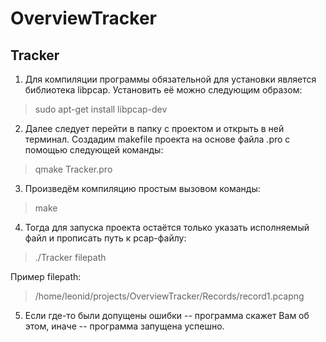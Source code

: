 # OverviewTracker
## Tracker
1) Для компиляции программы обязательной для установки является библиотека libpcap. Установить её можно следующим образом:
> sudo apt-get install libpcap-dev
2) Далее следует перейти в папку с проектом и открыть в ней терминал. Создадим makefile проекта на основе файла .pro с помощью следующей команды:
> qmake Tracker.pro
3) Произведём компиляцию простым вызовом команды:
> make
4) Тогда для запуска проекта остаётся только указать исполняемый файл и прописать путь к pcap-файлу:
> ./Tracker filepath

Пример filepath:
> /home/leonid/projects/OverviewTracker/Records/record1.pcapng
5) Если где-то были допущены ошибки -- программа скажет Вам об этом, иначе -- программа запущена успешно.

